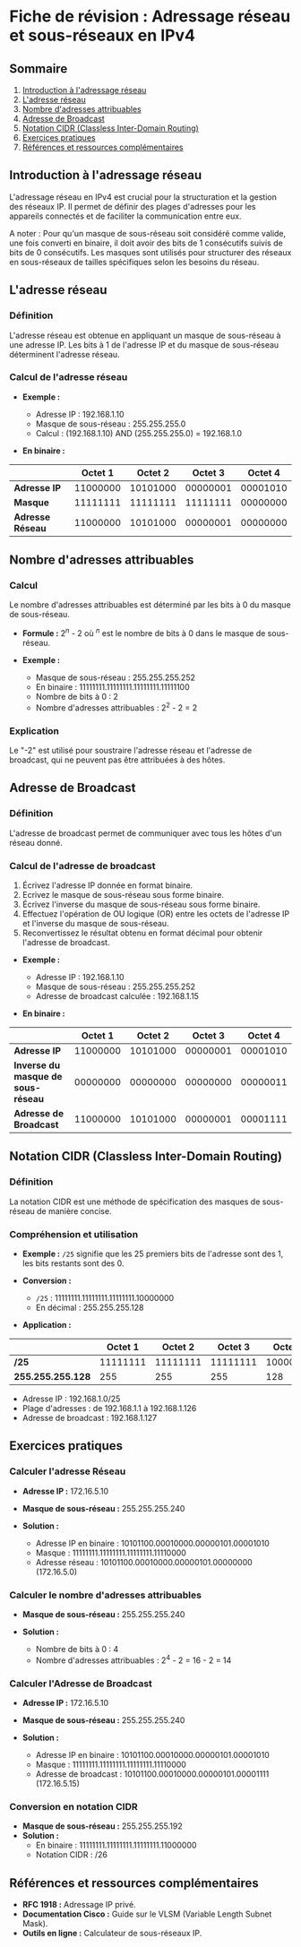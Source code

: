 # Fiche de révision : Adressage réseau et sous-réseaux en IPv4

## Sommaire
1. [Introduction à l'adressage réseau](#introduction-à-ladressage-réseau)
2. [L'adresse réseau](#ladresse-réseau)
3. [Nombre d'adresses attribuables](#nombre-dadresses-attribuables)
4. [Adresse de Broadcast](#adresse-de-broadcast)
5. [Notation CIDR (Classless Inter-Domain Routing)](#notation-cidr-classless-inter-domain-routing)
6. [Exercices pratiques](#exercices-pratiques)
7. [Références et ressources complémentaires](#références-et-ressources-complémentaires)

## Introduction à l'adressage réseau

L'adressage réseau en IPv4 est crucial pour la structuration et la gestion des réseaux IP. Il permet de définir des plages d'adresses pour les appareils connectés et de faciliter la communication entre eux.

A noter : Pour qu'un masque de sous-réseau soit considéré comme valide, une fois converti en binaire, il doit avoir des bits de 1 consécutifs suivis de bits de 0 consécutifs. Les masques sont utilisés pour structurer des réseaux en sous-réseaux de tailles spécifiques selon les besoins du réseau.

## L'adresse réseau

### Définition
L'adresse réseau est obtenue en appliquant un masque de sous-réseau à une adresse IP. Les bits à 1 de l'adresse IP et du masque de sous-réseau déterminent l'adresse réseau.

### Calcul de l'adresse réseau
- **Exemple :**
  - Adresse IP : 192.168.1.10
  - Masque de sous-réseau : 255.255.255.0
  - Calcul : (192.168.1.10) AND (255.255.255.0) = 192.168.1.0

- **En binaire :**

|                    | Octet 1  | Octet 2  | Octet 3  | Octet 4  |
|--------------------|----------|----------|----------|----------|
| **Adresse IP**     | 11000000 | 10101000 | 00000001 | 00001010 |
| **Masque**         | 11111111 | 11111111 | 11111111 | 00000000 |
| **Adresse Réseau** | 11000000 | 10101000 | 00000001 | 00000000 |

## Nombre d'adresses attribuables

### Calcul
Le nombre d'adresses attribuables est déterminé par les bits à 0 du masque de sous-réseau.
- **Formule :** $2^n$ - 2 où $^n$ est le nombre de bits à 0 dans le masque de sous-réseau.

- **Exemple :**
  - Masque de sous-réseau : 255.255.255.252
  - En binaire : 11111111.11111111.11111111.11111100
  - Nombre de bits à 0 : 2
  - Nombre d'adresses attribuables : $2^2$ - 2 = 2

### Explication
Le "-2" est utilisé pour soustraire l'adresse réseau et l'adresse de broadcast, qui ne peuvent pas être attribuées à des hôtes.

## Adresse de Broadcast

### Définition
L'adresse de broadcast permet de communiquer avec tous les hôtes d'un réseau donné.

### Calcul de l'adresse de broadcast

1. Écrivez l'adresse IP donnée en format binaire.
2. Ecrivez le masque de sous-réseau sous forme binaire.
3. Écrivez l'inverse du masque de sous-réseau sous forme binaire.
4. Effectuez l'opération de OU logique (OR) entre les octets de l'adresse IP et l'inverse du masque de sous-réseau.
5. Reconvertissez le résultat obtenu en format décimal pour obtenir l'adresse de broadcast.

- **Exemple :**
  - Adresse IP : 192.168.1.10
  - Masque de sous-réseau : 255.255.255.252
  - Adresse de broadcast calculée : 192.168.1.15

- **En binaire :**

|                                           | Octet 1  | Octet 2  | Octet 3  | Octet 4  |
|-------------------------------------------|----------|----------|----------|----------|
| **Adresse IP**                            | 11000000 | 10101000 | 00000001 | 00001010 |
| **Inverse du masque de sous-réseau**      | 00000000 | 00000000 | 00000000 | 00000011 |
| **Adresse de Broadcast**                  | 11000000 | 10101000 | 00000001 | 00001111 |

## Notation CIDR (Classless Inter-Domain Routing)

### Définition
La notation CIDR est une méthode de spécification des masques de sous-réseau de manière concise.

### Compréhension et utilisation
- **Exemple :** `/25` signifie que les 25 premiers bits de l'adresse sont des 1, les bits restants sont des 0.
- **Conversion :**
  - `/25` : 11111111.11111111.11111111.10000000
  - En décimal : 255.255.255.128

- **Application :**

|                     | Octet 1  | Octet 2  | Octet 3  | Octet 4  |
|---------------------|----------|----------|----------|----------|
| **/25**             | 11111111 | 11111111 | 11111111 | 10000000 |
| **255.255.255.128** |      255 |      255 |      255 |      128 |

  - Adresse IP : 192.168.1.0/25
  - Plage d'adresses : de 192.168.1.1 à 192.168.1.126
  - Adresse de broadcast : 192.168.1.127

## Exercices pratiques

### Calculer l'adresse Réseau
- **Adresse IP :** 172.16.5.10
- **Masque de sous-réseau :** 255.255.255.240

- **Solution :**
  - Adresse IP en binaire : 10101100.00010000.00000101.00001010
  - Masque : 11111111.11111111.11111111.11110000
  - Adresse réseau : 10101100.00010000.00000101.00000000 (172.16.5.0)

### Calculer le nombre d'adresses attribuables
- **Masque de sous-réseau :** 255.255.255.240

- **Solution :**
  - Nombre de bits à 0 : 4
  - Nombre d'adresses attribuables : $2^4$ - 2 = 16 - 2 = 14

### Calculer l'Adresse de Broadcast
- **Adresse IP :** 172.16.5.10
- **Masque de sous-réseau :** 255.255.255.240

- **Solution :**
  - Adresse IP en binaire : 10101100.00010000.00000101.00001010
  - Masque : 11111111.11111111.11111111.11110000
  - Adresse de broadcast : 10101100.00010000.00000101.00001111 (172.16.5.15)

### Conversion en notation CIDR
- **Masque de sous-réseau :** 255.255.255.192
- **Solution :**
  - En binaire : 11111111.11111111.11111111.11000000
  - Notation CIDR : /26

## Références et ressources complémentaires

- **RFC 1918 :** Adressage IP privé.
- **Documentation Cisco :** Guide sur le VLSM (Variable Length Subnet Mask).
- **Outils en ligne :** Calculateur de sous-réseaux IP.
